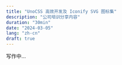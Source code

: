 ```yaml
---
title: "UnoCSS 高效开发及 Iconify SVG 图标集"
description: "公司培训分享内容"
duration: "30min"
date: "2024-03-05"
lang: "zh-cn"
draft: true
---
```


写作中...
